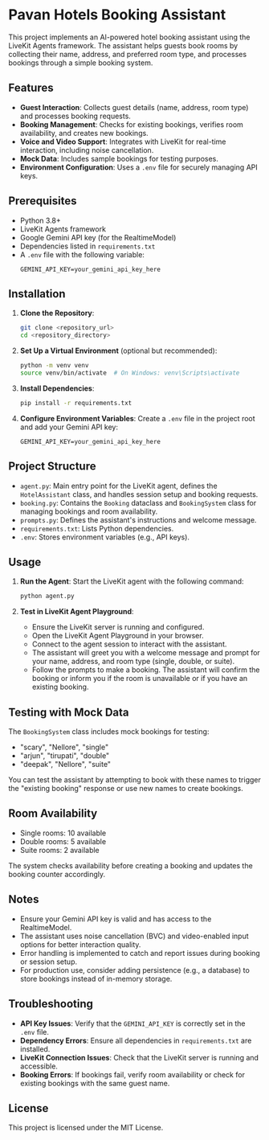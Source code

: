 # Pavan Hotels Booking Assistant

This project implements an AI-powered hotel booking assistant using the LiveKit Agents framework. The assistant helps guests book rooms by collecting their name, address, and preferred room type, and processes bookings through a simple booking system.

## Features
- **Guest Interaction**: Collects guest details (name, address, room type) and processes booking requests.
- **Booking Management**: Checks for existing bookings, verifies room availability, and creates new bookings.
- **Voice and Video Support**: Integrates with LiveKit for real-time interaction, including noise cancellation.
- **Mock Data**: Includes sample bookings for testing purposes.
- **Environment Configuration**: Uses a `.env` file for securely managing API keys.

## Prerequisites
- Python 3.8+
- LiveKit Agents framework
- Google Gemini API key (for the RealtimeModel)
- Dependencies listed in `requirements.txt`
- A `.env` file with the following variable:
  ```
  GEMINI_API_KEY=your_gemini_api_key_here
  ```

## Installation
1. **Clone the Repository**:
   ```bash
   git clone <repository_url>
   cd <repository_directory>
   ```

2. **Set Up a Virtual Environment** (optional but recommended):
   ```bash
   python -m venv venv
   source venv/bin/activate  # On Windows: venv\Scripts\activate
   ```

3. **Install Dependencies**:
   ```bash
   pip install -r requirements.txt
   ```

4. **Configure Environment Variables**:
   Create a `.env` file in the project root and add your Gemini API key:
   ```plaintext
   GEMINI_API_KEY=your_gemini_api_key_here
   ```

## Project Structure
- `agent.py`: Main entry point for the LiveKit agent, defines the `HotelAssistant` class, and handles session setup and booking requests.
- `booking.py`: Contains the `Booking` dataclass and `BookingSystem` class for managing bookings and room availability.
- `prompts.py`: Defines the assistant's instructions and welcome message.
- `requirements.txt`: Lists Python dependencies.
- `.env`: Stores environment variables (e.g., API keys).

## Usage
1. **Run the Agent**:
   Start the LiveKit agent with the following command:
   ```bash
   python agent.py
   ```

2. **Test in LiveKit Agent Playground**:
   - Ensure the LiveKit server is running and configured.
   - Open the LiveKit Agent Playground in your browser.
   - Connect to the agent session to interact with the assistant.
   - The assistant will greet you with a welcome message and prompt for your name, address, and room type (single, double, or suite).
   - Follow the prompts to make a booking. The assistant will confirm the booking or inform you if the room is unavailable or if you have an existing booking.

## Testing with Mock Data
The `BookingSystem` class includes mock bookings for testing:
- "scary", "Nellore", "single"
- "arjun", "tirupati", "double"
- "deepak", "Nellore", "suite"

You can test the assistant by attempting to book with these names to trigger the "existing booking" response or use new names to create bookings.

## Room Availability
- Single rooms: 10 available
- Double rooms: 5 available
- Suite rooms: 2 available

The system checks availability before creating a booking and updates the booking counter accordingly.

## Notes
- Ensure your Gemini API key is valid and has access to the RealtimeModel.
- The assistant uses noise cancellation (BVC) and video-enabled input options for better interaction quality.
- Error handling is implemented to catch and report issues during booking or session setup.
- For production use, consider adding persistence (e.g., a database) to store bookings instead of in-memory storage.

## Troubleshooting
- **API Key Issues**: Verify that the `GEMINI_API_KEY` is correctly set in the `.env` file.
- **Dependency Errors**: Ensure all dependencies in `requirements.txt` are installed.
- **LiveKit Connection Issues**: Check that the LiveKit server is running and accessible.
- **Booking Errors**: If bookings fail, verify room availability or check for existing bookings with the same guest name.

## License
This project is licensed under the MIT License.